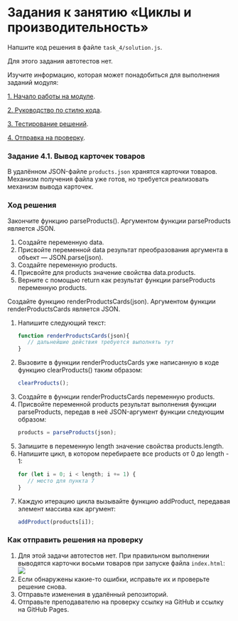 # Задания к занятию «Циклы и производительность»

Напшите код решения в файле `task_4/solution.js`.

Для этого задания автотестов нет.

Изучите информацию, которая может понадобиться для выполнения заданий модуля:

[1. Начало работы на модуле](../before.md).

[2. Руководство по стилю кода](../styleguide.md).

[3. Тестирование решений](../test.md).

[4. Отправка на проверку](../after.md).

### Задание 4.1. Вывод карточек товаров

В удалённом JSON-файле `products.json` хранятся карточки товаров. Механизм получения файла уже готов, но требуется реализовать механизм вывода карточек.

### Ход решения

Закончите функцию parseProducts(). Аргументом функции parseProducts является JSON.

1. Создайте переменную data.
2. Присвойте переменной data результат преобразования аргумента в объект — JSON.parse(json).
3. Создайте переменную products.
4. Присвойте для products значение свойства data.products.
5. Верните с помощью return как результат функции parseProducts переменную products.

Создайте функцию renderProductsCards(json). Аргументом функции renderProductsCards является JSON.

1. Напишите следующий текст:
    ```javascript
    function renderProductsCards(json){
       // дальнейшие действия требуется выполнять тут
    }
    ```
2. Вызовите в функции renderProductsCards уже написанную в коде функцию clearProducts() таким образом: 
    ```javascript
    clearProducts();
    ```
3. Создайте в функции renderProductsCards переменную products.
4. Присвойте переменной products результат выполнения функции parseProducts, передав в неё JSON-аргумент функции следующим образом:
    ```javascript
    products = parseProducts(json);
    ```
5. Запишите в переменную length значение свойства products.length.
6. Напишите цикл, в котором перебираете все products от 0 до length - 1:
    ```javascript
    for (let i = 0; i < length; i += 1) {
       // место для пункта 7
    }
    ```
7. Каждую итерацию цикла вызывайте функцию addProduct, передавая элемент массива как аргумент:
    ```javascript
    addProduct(products[i]);
    ```

### Как отправить решения на проверку

1. Для этой задачи автотестов нет. При правильном выполнении выводятся карточки восьми товаров при запуске файла `index.html`:
![](../readme-img/task_4/cards.png)
2. Если обнаружены какие-то ошибки, исправьте их и проверьте решение снова.
3. Отправьте изменения в удалённый репозиторий.
4. Отправьте преподавателю на проверку ссылку на GitHub и ссылку на GitHub Pages.
